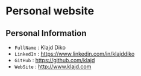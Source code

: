 # Personal website

## Personal Information 

- `FullName` : Klajd Diko
- `LinkedIn` : https://www.linkedin.com/in/klajddiko
- `GitHub` : https://github.com/klajd
- `WebSite` : http://www.klajd.com
